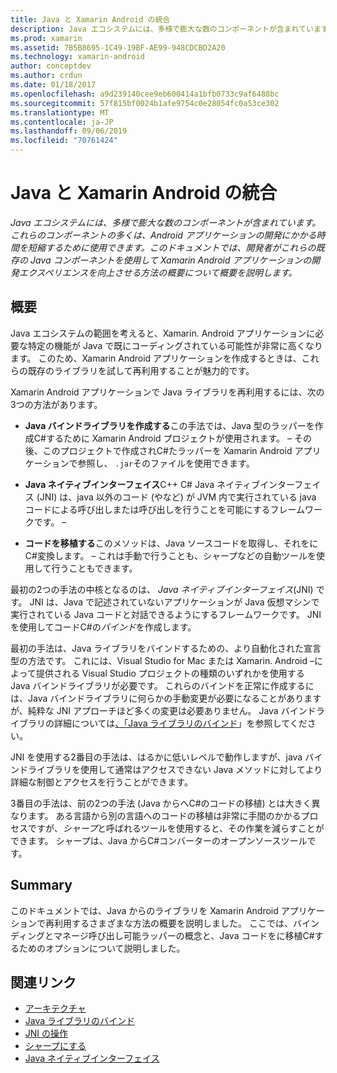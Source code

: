```yaml
---
title: Java と Xamarin Android の統合
description: Java エコシステムには、多様で膨大な数のコンポーネントが含まれています。 これらのコンポーネントの多くは、Android アプリケーションの開発にかかる時間を短縮するために使用できます。 このドキュメントでは、開発者がこれらの既存の Java コンポーネントを使用して Xamarin Android アプリケーションの開発エクスペリエンスを向上させる方法の概要について概要を説明します。
ms.prod: xamarin
ms.assetid: 7B5B8695-1C49-19BF-AE99-948CDCBD2A20
ms.technology: xamarin-android
author: conceptdev
ms.author: crdun
ms.date: 01/18/2017
ms.openlocfilehash: a9d239140cee9eb600414a1bfb0733c9af6488bc
ms.sourcegitcommit: 57f815bf0024b1afe9754c0e28054fc0a53ce302
ms.translationtype: MT
ms.contentlocale: ja-JP
ms.lasthandoff: 09/06/2019
ms.locfileid: "70761424"
---
```

# <a name="java-integration-with-xamarinandroid"></a>Java と Xamarin Android の統合

_Java エコシステムには、多様で膨大な数のコンポーネントが含まれています。これらのコンポーネントの多くは、Android アプリケーションの開発にかかる時間を短縮するために使用できます。このドキュメントでは、開発者がこれらの既存の Java コンポーネントを使用して Xamarin Android アプリケーションの開発エクスペリエンスを向上させる方法の概要について概要を説明します。_

## <a name="overview"></a>概要

Java エコシステムの範囲を考えると、Xamarin. Android アプリケーションに必要な特定の機能が Java で既にコーディングされている可能性が非常に高くなります。 このため、Xamarin Android アプリケーションを作成するときは、これらの既存のライブラリを試して再利用することが魅力的です。

Xamarin Android アプリケーションで Java ライブラリを再利用するには、次の3つの方法があります。 

- **Java バインドライブラリを作成する**この手法では、Java 型のラッパーを作成C#するために Xamarin Android プロジェクトが使用されます。 &ndash; その後、このプロジェクトで作成されC#たラッパーを Xamarin Android アプリケーションで参照し、 `.jar`そのファイルを使用できます。 

- **Java ネイティブインターフェイス**C++ C# Java ネイティブインターフェイス (JNI) は、java 以外のコード (やなど) が JVM 内で実行されている java コードによる呼び出しまたは呼び出しを行うことを可能にするフレームワークです。 &ndash; 

- **コードを移植する**このメソッドは、Java ソースコードを取得し、それをにC#変換します。 &ndash; これは手動で行うことも、シャープなどの自動ツールを使用して行うこともできます。 

最初の2つの手法の中核となるのは、 *Java ネイティブインターフェイス*(JNI) です。 JNI は、Java で記述されていないアプリケーションが Java 仮想マシンで実行されている Java コードと対話できるようにするフレームワークです。 JNI を使用してコードC#の*バインド*を作成します。 

最初の手法は、Java ライブラリをバインドするための、より自動化された宣言型の方法です。 これには、Visual Studio for Mac または Xamarin. Android &ndash;によって提供される Visual Studio プロジェクトの種類のいずれかを使用する Java バインドライブラリが必要です。 これらのバインドを正常に作成するには、Java バインドライブラリに何らかの手動変更が必要になることがありますが、純粋な JNI アプローチほど多くの変更は必要ありません。 Java バインドライブラリの詳細については[、「Java ライブラリのバインド](~/android/platform/binding-java-library/index.md)」を参照してください。 

JNI を使用する2番目の手法は、はるかに低いレベルで動作しますが、java バインドライブラリを使用して通常はアクセスできない Java メソッドに対してより詳細な制御とアクセスを行うことができます。 

3番目の手法は、前の2つの手法 (Java からへC#のコードの移植) とは大きく異なります。 ある言語から別の言語へのコードの移植は非常に手間のかかるプロセスですが、*シャープ*と呼ばれるツールを使用すると、その作業を減らすことができます。 シャープは、Java からC#コンバーターのオープンソースツールです。 

## <a name="summary"></a>Summary

このドキュメントでは、Java からのライブラリを Xamarin Android アプリケーションで再利用するさまざまな方法の概要を説明しました。 ここでは、バインディングとマネージ呼び出し可能ラッパーの概念と、Java コードをに移植C#するためのオプションについて説明しました。 

## <a name="related-links"></a>関連リンク

- [アーキテクチャ](~/android/internals/architecture.md)
- [Java ライブラリのバインド](~/android/platform/binding-java-library/index.md)
- [JNI の操作](~/android/platform/java-integration/working-with-jni.md)
- [シャープにする](https://github.com/slluis/sharpen)
- [Java ネイティブインターフェイス](http://docs.oracle.com/javase/7/docs/technotes~/jni/index.html)
